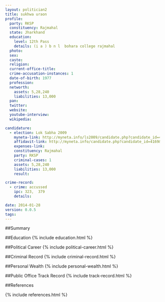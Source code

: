 ```yaml
---
layout: politician2
title: sukhwa uraon
profile: 
  party: RKSP
  constituency: Rajmahal
  state: Jharkhand
  education: 
    level: 12th Pass
    details: (i a ) b n l  bohara college rajmahal
  photo: 
  sex: 
  caste: 
  religion: 
  current-office-title: 
  crime-accusation-instances: 1
  date-of-birth: 1977
  profession: 
  networth: 
    assets: 5,28,240
    liabilities: 13,000
  pan: 
  twitter: 
  website: 
  youtube-interview: 
  wikipedia: 

candidature: 
  - election: Lok Sabha 2009
    myneta-link: http://myneta.info/ls2009/candidate.php?candidate_id=4169
    affidavit-link: http://myneta.info/candidate.php?candidate_id=4169&scan=original
    expenses-link: 
    constituency: Rajmahal 
    party: RKSP
    criminal-cases: 1
    assets: 5,28,240
    liabilities: 13,000
    result:  

crime-record: 
  - crime: accussed
    ipc: 323,  379
    details:  

date: 2014-01-28
version: 0.0.5
tags: 
---
```

##Summary


##Education
{% include education.html %}


##Political Career
{% include political-career.html %}


##Criminal Record
{% include criminal-record.html %}


##Personal Wealth
{% include personal-wealth.html %}


##Public Office Track Record
{% include track-record.html %}


##References


{% include references.html %}
